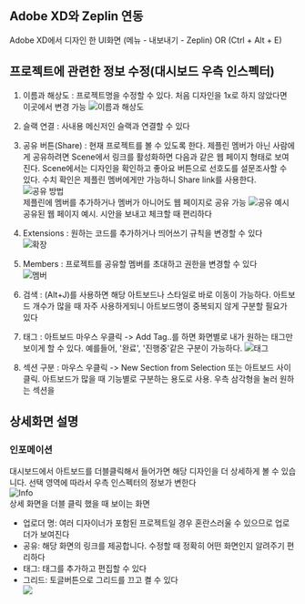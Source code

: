 ## Adobe XD와 Zeplin 연동
Adobe XD에서 디자인 한 UI화면 (메뉴 - 내보내기 - Zeplin) OR (Ctrl + Alt + E)
## 프로젝트에 관련한 정보 수정(대시보드 우측 인스펙터)
1. 이름과 해상도 : 프로젝트명을 수정할 수 있다. 처음 디자인을 1x로 하지 않았다면 이곳에서 변경 가능
![이름과 해상도](https://i.pinimg.com/originals/15/b4/97/15b497dfcee7ec1cee056b16c4030ac4.png)

2. 슬랙 연결 : 사내용 메신저인 슬랙과 연결할 수 있다   
   
3. 공유 버튼(Share) : 현재 프로젝트를 볼 수 있도록 한다. 제플린 멤버가 아닌 사람에게 공유하려면 Scene에서 링크를 활성화하면 다음과 같은 웹 페이지 형태로 보여진다. Scene에서는 디자인을 확인하고 좋아요 버튼으로 선호도를 설문조사할 수 있다. 수치 확인은 제플린 멤버에게만 가능하니 Share link를 사용한다.   
![공유 방법](https://i.pinimg.com/originals/a5/54/8e/a5548e8f74c70eededa8c1a3d27c494a.png)   
제플린에 멤버를 추가하거나 멤버가 아니어도 웹 페이지로 공유 가능
![공유 예시](https://i.pinimg.com/originals/0b/d0/19/0bd019c2de3cd7653b3929f2e789252a.png)   
공유된 웹 페이지 예시. 시안을 보내고 체크할 때 편리하다

4. Extensions : 원하는 코드를 추가하거나 띄어쓰기 규칙을 변경할 수 있다   
![확장](https://i.pinimg.com/originals/f7/93/7a/f7937aa46fdb74ddd02d05f4ea310e14.png)   
5. Members : 프로젝트를 공유할 멤버를 초대하고 권한을 변경할 수 있다   
![멤버](https://i.pinimg.com/originals/2b/c1/31/2bc1312fe2eb6e3d9fbd1d0b62165890.png)   
6. 검색 : (Alt+J)를 사용하면 해당 아트보드나 스타일로 바로 이동이 가능하다. 아트보드 개수가 많을 때 자주 사용하게되니 아트보드명이 중복되지 않게 구분할 필요가 있다

7. 태그 : 아트보드 마우스 우클릭 -> Add Tag..를 하면 화면별로 내가 원하는 태그만 보이게 할 수 있다. 예를들어, '완료', '진행중'같은 구분이 가능하다.
![태그](https://i.pinimg.com/originals/ad/0c/bd/ad0cbdbeb90a585014f1dbd31d9d01a1.png)   
8. 섹션 구분 : 마우스 우클릭 -> New Section from Selection 또는 아트보드 사이 클릭. 아트보드가 많을 때 기능별로 구분하는 용도로 사용. 우측 삼각형을 눌러 원하는 섹션을 
## 상세화면 설명
### 인포메이션
대시보드에서 아트보드를 더블클릭해서 들어가면 해당 디자인을 더 상세하게 볼 수 있습니다. 선택 영역에 따라서 우측 인스펙터의 정보가 변한다   
![Info](https://i.pinimg.com/originals/6a/ef/09/6aef09c2f9d3adf72793f8391dc3387e.png)   
상세 화면을 더블 클릭 했을 때 보이는 화면

- 업로더 명: 여러 디자이너가 포함된 프로젝트일 경우 혼란스러울 수 있으므로 업로더가 보여진다   
- 공유: 해당 화면의 링크를 제공합니다. 수정할 때 정확히 어떤 화면인지 알려주기 편리하다   
- 태그: 태그를 추가하고 편집할 수 있다   
- 그리드: 토글버튼으로 그리드를 끄고 켤 수 있다   
![](https://i.pinimg.com/originals/a9/d7/9a/a9d79a3ac022a70b9427806e1b4c45af.png)
